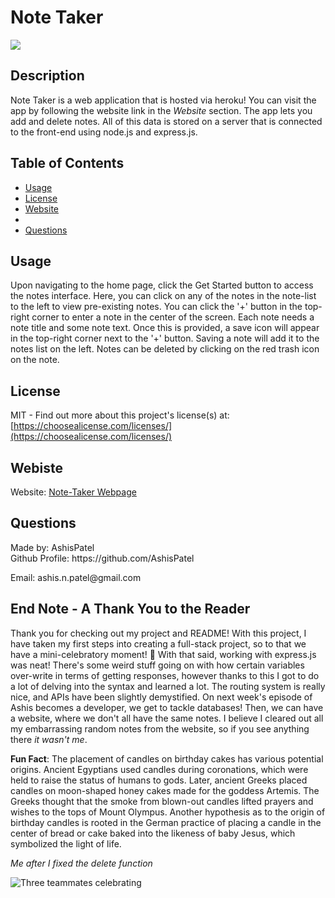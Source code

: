 <h1>Note Taker</h1>
  <image src='https://img.shields.io/badge/license-MIT-green.svg' />
  <h2>Description</h2>
  
  Note Taker is a web application that is hosted via heroku! You can visit the app by following the website link in the *Website* section. The app lets you add and delete notes. All of this data is stored on a server that is connected to the front-end using node.js and express.js. 

  <h2>Table of Contents</h2>
 <ul>
  <li><a href="#usage">Usage</a></li>
    <li><a href="#license">License</a></li>
    <li><a href="#website">Website</a><li>
  <li><a href="#questions">Questions</a></li>
 </ul>

  

  <h2 id="usage">Usage</h2>
  <p>Upon navigating to the home page, click the Get Started button to access the notes interface. Here, you can click on any of the notes in the note-list to the left to view pre-existing notes. You can click the '+' button in the top-right corner to enter a note in the center of the screen. Each note needs a note title and some note text. Once this is provided, a save icon will appear in the top-right corner next to the '+' button. Saving a note will add it to the notes list on the left. Notes can be deleted by clicking on the red trash icon on the note. </p>
  
 
  
  <h2 id="license">License</h2>

  MIT - Find out more about this project's license(s) at: [https://choosealicense.com/licenses/](https://choosealicense.com/licenses/)

  
  <h2 id="website">Webiste</h2>
  
  Website: [Note-Taker Webpage](https://fathomless-bayou-34449.herokuapp.com/)

  

  <h2 id="questions">Questions</h2>
  
  <p> 
  Made by: AshisPatel<br />
  Github Profile: https://github.com/AshisPatel<br />
  </p>Email: ashis.n.patel@gmail.com<br />
  
  <h2>End Note - A Thank You to the Reader</h2>

  Thank you for checking out my project and README! With this project, I have taken my first steps into creating a full-stack project, so to that we have a mini-celebratory moment! 🥳 With that said, working with express.js was neat! There's some weird stuff going on with how certain variables over-write in terms of getting responses, however thanks to this I got to do a lot of delving into the syntax and learned a lot. The routing system is really nice, and APIs have been slightly demystified. On next week's episode of Ashis becomes a developer, we get to tackle databases! Then, we can have a website, where we don't all have the same notes. I believe I cleared out all my embarrassing  random notes from the website, so if you see anything there _it wasn't me_. 

  **Fun Fact**: The placement of candles on birthday cakes has various potential origins. Ancient Egyptians used candles during coronations, which were held to raise the status of humans to gods. Later, ancient Greeks placed candles on moon-shaped honey cakes made for the goddess Artemis. The Greeks thought that the smoke from blown-out candles lifted prayers and wishes to the tops of Mount Olympus. Another hypothesis as to the origin of birthday candles is rooted in the German practice of placing a candle in the center of bread or cake baked into the likeness of baby Jesus, which symbolized the light of life.

  _Me after I fixed the delete function_

  ![Three teammates celebrating](https://github.com/AshisPatel/Note-Taker-Week-11-Challenge/blob/main/celebration.gif)